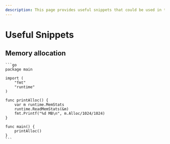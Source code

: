 ```yaml
---
description: This page provides useful snippets that could be used in the codebase.
---
```


# Useful Snippets

## Memory allocation

````
```go
package main

import (
	"fmt"
	"runtime"
)

func printAlloc() {
	var m runtime.MemStats
	runtime.ReadMemStats(&m)
	fmt.Printf("%d MB\n", m.Alloc/1024/1024)
}

func main() {
	printAlloc()
}
```
````



